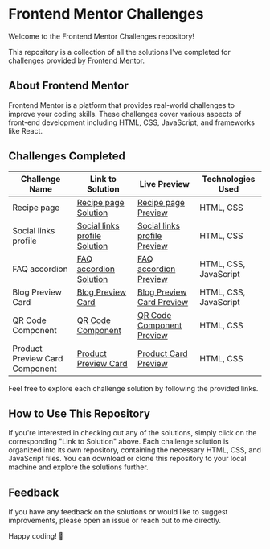 # Frontend Mentor Challenges

Welcome to the Frontend Mentor Challenges repository! 

This repository is a collection of all the solutions I've completed for challenges provided by [Frontend Mentor](https://www.frontendmentor.io/).

## About Frontend Mentor
Frontend Mentor is a platform that provides real-world challenges to improve your coding skills. These challenges cover various aspects of front-end development including HTML, CSS, JavaScript, and frameworks like React.

## Challenges Completed
| Challenge Name     | Link to Solution                                       | Live Preview                                      | Technologies Used                           |
|--------------------|--------------------------------------------------------|---------------------------------------------------|---------------------------------------------|
| Recipe page        | [Recipe page Solution](https://github.com/hichamweblog/FEM-Recipe-Page)               | [Recipe page Preview](https://dz-recipe-page.netlify.app/)   | HTML, CSS                       |
| Social links profile | [Social links profile Solution](https://github.com/hichamweblog/FEM-Social-Links-Profile) | [Social links profile Preview](https://dz-social-links-profile.netlify.app/) | HTML, CSS                      |
| FAQ accordion      | [FAQ accordion Solution](https://github.com/hichamweblog/FEM-FAQ-accordion)             | [FAQ accordion Preview](https://dz-faq-accordion.netlify.app/)   | HTML, CSS, JavaScript                       |
| Blog Preview Card  | [Blog Preview Card](https://github.com/hichamweblog/FEM-Blog-Preview-Card)             | [Blog Preview Card Preview](https://dz-blog-preview-card.netlify.app/) | HTML, CSS, JavaScript                 |
| QR Code Component  | [QR Code Component](https://github.com/hichamweblog/FEM-QR-Code-Component)             | [QR Code Component Preview](https://dz-qr-code-component.netlify.app/) | HTML, CSS                       |
| Product Preview Card Component | [Product Preview Card](https://github.com/hichamweblog/FEM-Product-Preview-Card-Component)             | [Product Card Preview](https://dz-product-preview-card.netlify.app/) | HTML, CSS                       |

Feel free to explore each challenge solution by following the provided links.

## How to Use This Repository
If you're interested in checking out any of the solutions, simply click on the corresponding "Link to Solution" above. Each challenge solution is organized into its own repository, containing the necessary HTML, CSS, and JavaScript files. You can download or clone this repository to your local machine and explore the solutions further.


## Feedback
If you have any feedback on the solutions or would like to suggest improvements, please open an issue or reach out to me directly.

Happy coding! 🚀

